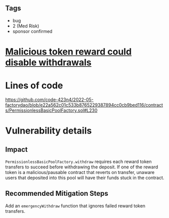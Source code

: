 ## Tags

- bug
- 2 (Med Risk)
- sponsor confirmed

# [Malicious token reward could disable withdrawals](https://github.com/code-423n4/2022-05-factorydao-findings/issues/20) 

# Lines of code

https://github.com/code-423n4/2022-05-factorydao/blob/e22a562c01c533b8765229387894cc0cb9bed116/contracts/PermissionlessBasicPoolFactory.sol#L230


# Vulnerability details

## Impact
`PermissionlessBasicPoolFactory.withdraw` requires each reward token transfers to succeed before withdrawing the deposit. If one of the reward token is a malicious/pausable contract that reverts on transfer, unaware users that deposited into this pool will have their funds stuck in the contract. 

## Recommended Mitigation Steps
Add an `emergencyWithdraw` function that ignores failed reward token transfers.

